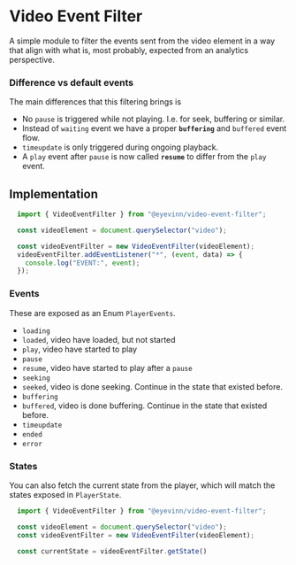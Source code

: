 Video Event Filter
===

A simple module to filter the events sent from the video element in a way that align with what is, most probably, expected from an analytics perspective.

### Difference vs default events

The main differences that this filtering brings is

- No `pause` is triggered while not playing. I.e. for seek, buffering or similar.
- Instead of `waiting` event we have a proper **`buffering`** and `buffered` event flow.
- `timeupdate` is only triggered during ongoing playback.
- A `play` event after `pause` is now called **`resume`** to differ from the `play` event.

## Implementation

```js
  import { VideoEventFilter } from "@eyevinn/video-event-filter";

  const videoElement = document.querySelector("video");

  const videoEventFilter = new VideoEventFilter(videoElement);
  videoEventFilter.addEventListener("*", (event, data) => {
    console.log("EVENT:", event);
  });
```

### Events

These are exposed as an Enum `PlayerEvents`.

- `loading`
- `loaded`, video have loaded, but not started
- `play`, video have started to play
- `pause`
- `resume`, video have started to play after a `pause`
- `seeking`
- `seeked`, video is done seeking. Continue in the state that existed before.
- `buffering`
- `buffered`, video is done buffering. Continue in the state that existed before.
- `timeupdate`
- `ended`
- `error`

### States

You can also fetch the current state from the player, which will match the states exposed in `PlayerState`.

```js
  import { VideoEventFilter } from "@eyevinn/video-event-filter";

  const videoElement = document.querySelector("video");
  const videoEventFilter = new VideoEventFilter(videoElement);

  const currentState = videoEventFilter.getState()
```
